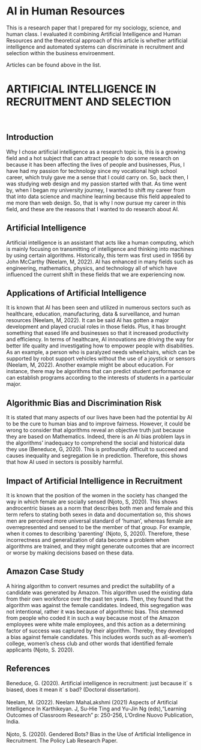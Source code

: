 # AI in Human Resources
This is a research paper that I prepared for my sociology, science, and human class. I evaluated it combining Artificial Intelligence and Human Resources and the theoretical approach of this article is whether artificial intelligence and automated systems can discriminate in recruitment and selection within the business enviroenment.

Articles can be found above in the list.

 # ARTIFICIAL INTELLIGENCE IN RECRUITMENT AND SELECTION
  <br />


<b> <h2> Introduction </h2> </b>
	Why I chose artificial intelligence as a research topic is, this is a growing field and a hot subject that can attract people to do some research on because it has been affecting the lives of people and businesses, Plus, I have had my passion for technology since my vocational high school career, which truly gave me a sense that I could carry on. So, back then, I was studying web design and my passion started with that. As time went by, when I began my university journey, I wanted to shift my career from that into data science and machine learning because this field appealed to me more than web design. So, that is why I now pursue my career in this field, and these are the reasons that I wanted to do research about AI.


<b> <h2> Artificial Intelligence </h2> </b> 
Artificial intelligence is an assistant that acts like a human computing, which is mainly focusing on transmitting of intelligence and thinking into machines by using certain algorithms. Historically, this term was first used in 1956 by John McCarthy (Neelam, M, 2022).  AI has enhanced in many fields such as engineering, mathematics, physics, and technology all of which have influenced the current shift in these fields that we are experiencing now.


<b> <h2> Applications of Artificial Intelligence </h2>  </b>
	It is known that AI has been seen and utilized in numerous sectors such as healthcare, education, manufacturing, data & surveillance, and human resources (Neelam, M, 2022). It can be said AI has gotten a major development and played crucial roles in those fields. Plus, it has brought something that eased life and businesses so that it increased productivity and efficiency. In terms of healthcare, AI innovations are driving the way for better life quality and investigating how to empower people with disabilities. As an example, a person who is paralyzed needs wheelchairs, which can be supported by robot support vehicles without the use of a joystick or sensors (Neelam, M, 2022). Another example might be about education. For instance, there may be algorithms that can predict student performance or can establish programs according to the interests of students in a particular major.


<b> <h2> Algorithmic Bias and Discrimination Risk </h2> </b>
It is stated that many aspects of our lives have been had the potential by AI to be the cure to human bias and to improve fairness. However, it could be wrong to consider that algorithms reveal an objective truth just because they are based on Mathematics. Indeed, there is an AI bias problem lays in the algorithms’ inadequacy to comprehend the social and historical data they use (Beneduce, G, 2020). This is profoundly difficult to succeed and causes inequality and segregation lie in prediction. Therefore, this shows that how AI used in sectors is possibly harmful.


<b> <h2> Impact of Artificial Intelligence in Recruitment </h2> </b>
	It is known that the position of the women in the society has changed the way in which female are socially sensed (Njoto, S, 2020).  This shows androcentric biases as a norm that describes both men and female and this term refers to stating both sexes in data and documentation so, this shows men are perceived more universal standard of ‘human’, whereas female are overrepresented and sensed to be the member of that group. For example, when it comes to describing ‘parenting’ (Njoto, S, 2020). Therefore, these incorrectness and generalization of data become a problem when algorithms are trained, and they might generate outcomes that are incorrect or worse by making decisions based on these data.


<b> <h2> Amazon Case Study </h2> </b> 
	A hiring algorithm to convert resumes and predict the suitability of a candidate was generated by Amazon. This algorithm used the existing data from their own workforce over the past ten years. Then, they found that the algorithm was against the female candidates. Indeed, this segregation was not intentional, rather it was because of algorithmic bias. This stemmed from people who coded it in such a way because most of the Amazon employees were white male employees, and this action as a determining factor of success was captured by their algorithm. Thereby, they developed a bias against female candidates. This includes words such as all-women’s college, women’s chess club and other words that identified female applicants (Njoto, S. 2020).



<b> <h2> References </h2> </b>
Beneduce, G. (2020). Artificial intelligence in recruitment: just because it´ s biased, does it mean it´ s bad? (Doctoral dissertation).<br /><br />
Neelam, M. (2022). Neelam MahaLakshmi (2021) Aspects of Artificial Intelligence In Karthikeyan. J, Su-Hie Ting and Yu-Jin Ng (eds),“Learning Outcomes of Classroom Research” p: 250-256, L’Ordine Nuovo Publication, India.<br /><br />
Njoto, S. (2020). Gendered Bots? Bias in the Use of Artificial Intelligence in Recruitment. The Policy Lab Research Paper.

